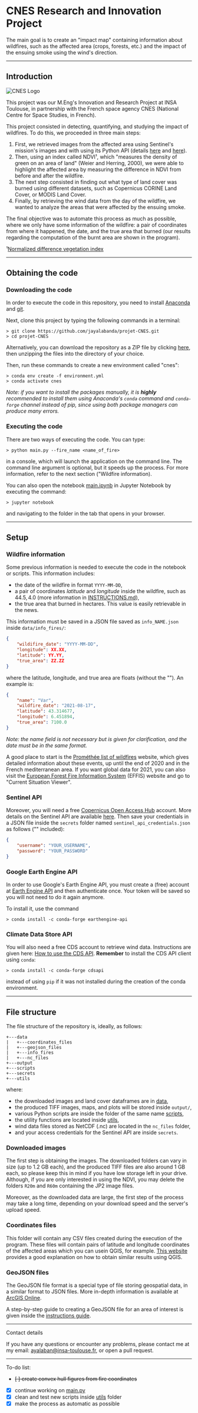 # CNES Research and Innovation Project

The main goal is to create an "impact map" containing information about wildfires, such as the affected area (crops, forests, etc.) and the impact of the ensuing smoke using the wind's direction.

---

## Introduction

![CNES Logo](https://cnes.fr/sites/default/files/drupal/201708/image/is_logo_2017_logo_charte_carre_bleu_transparent.png)

This project was our M.Eng's Innovation and Research Project at INSA Toulouse, in partnership with the French space agency CNES (National Centre for Space Studies, in French).

This project consisted in detecting, quantifying, and studying the impact of wildfires. To do this, we proceeded in three main steps:

1. First, we retrieved images from the affected area using Sentinel's mission's images and with using its Python API (details [here](https://github.com/sentinelsat/sentinelsat) and [here](https://sentinelsat.readthedocs.io/en/stable/)).
2. Then, using an index called NDVI¹, which "measures the density of green on an area of land" (Weier and Herring, 2000), we were able to highlight the affected area by measuring the difference in NDVI from before and after the wildfire.
3. The next step consisted in finding out what type of land cover was burned using different datasets, such as Copernicus CORINE Land Cover, or MODIS Land Cover.
4. Finally, by retrieving the wind data from the day of the wildfire, we wanted to analyze the areas that were affected by the ensuing smoke.

The final objective was to automate this process as much as possible, where we only have some information of the wildfire: a pair of coordinates from where it happened, the date, and the true area that burned (our results regarding the computation of the burnt area are shown in the program).

¹[Normalized difference vegetation index](https://en.wikipedia.org/wiki/Normalized_difference_vegetation_index)

---

## Obtaining the code

### Downloading the code

In order to execute the code in this repository, you need to install [Anaconda](https://www.anaconda.com/products/individual) and [git](https://git-scm.com/downloads).

Next, clone this project by typing the following commands in a terminal:

```console
> git clone https://github.com/jayalabanda/projet-CNES.git
> cd projet-CNES
```

Alternatively, you can download the repository as a ZIP file by clicking [here](https://github.com/jayalabanda/projet-CNES/archive/refs/heads/main.zip), then unzipping the files into the directory of your choice.

Then, run these commands to create a new environment called "cnes":

```console
> conda env create -f environment.yml
> conda activate cnes
```

_Note: if you want to install the packages manually, it is **highly** recommended to install them using Anaconda's `conda` command and `conda-forge` channel instead of pip, since using both package managers can produce many errors._

### Executing the code

There are two ways of executing the code. You can type:

```console
> python main.py --fire_name <name_of_fire>
```

in a console, which will launch the application on the command line. The command line argument is optional, but it speeds up the process. For more information, refer to the next section ("Wildfire information).

You can also open the notebook [main.ipynb](main.ipynb) in Jupyter Notebook by executing the command:

```console
> jupyter notebook
```

and navigating to the folder in the tab that opens in your browser.

---

## Setup

### Wildfire information

Some previous information is needed to execute the code in the notebook or scripts. This information includes:

* the date of the wildfire in format `YYYY-MM-DD`,
* a pair of coordinates _latitude_ and _longitude_ inside the wildfire, such as $44.5, 4.0$ (more information in [INSTRUCTIONS.md](INTRUCTIONS.md)),
* the true area that burned in hectares. This value is easily retrievable in the news.

This information must be saved in a JSON file saved as `info_NAME.json` inside `data/info_fires/`:

```JSON
{
    "wildifire_date": "YYYY-MM-DD",
    "longitude": XX.XX,
    "latitude": YY.YY,
    "true_area": ZZ.ZZ
}
```

where the latitude, longitude, and true area are floats (without the ""). An example is:

```JSON
{
    "name": "Var",
    "wildfire_date": "2021-08-17",
    "latitude": 43.314677,
    "longitude": 6.451894,
    "true_area": 7100.0
}
```

_Note: the name field is not necessary but is given for clarification, and the date must be in the same format._

A good place to start is the [Prométhée list of wildfires](https://www.promethee.com/default/incendies) website, which gives detailed information about these events, up until the end of 2020 and in the French mediterranean area. If you want global data for 2021, you can also visit the [European Forest Fire Information System](https://effis.jrc.ec.europa.eu/) (EFFIS) website and go to "Current Situation Viewer".

### Sentinel API

Moreover, you will need a free [Copernicus Open Access Hub](https://scihub.copernicus.eu/dhus/#/home) account. More details on the Sentinel API are available [here](https://sentinelsat.readthedocs.io/en/latest/index.html). Then save your credentials in a JSON file inside the `secrets` folder named `sentinel_api_credentials.json` as follows ("" included):

```JSON
{
    "username": "YOUR_USERNAME",
    "password": "YOUR_PASSWORD"
}
```

### Google Earth Engine API

In order to use Google's Earth Engine API, you must create a (free) account at [Earth Engine API](https://developers.google.com/earth-engine) and then authenticate once. Your token will be saved so you will not need to do it again anymore.

To install it, use the command

```console
> conda install -c conda-forge earthengine-api
```

### Climate Data Store API

You will also need a free CDS account to retrieve wind data. Instructions are given here: [How to use the CDS API](https://cds.climate.copernicus.eu/api-how-to). **Remember** to install the CDS API client using `conda`:

```console
> conda install -c conda-forge cdsapi
```

instead of using `pip` if it was not installed during the creation of the conda environment.

---

## File structure

The file structure of the repository is, ideally, as follows:

```console
+---data
|   +---coordinates_files
|   +---geojson_files
|   +---info_fires
|   +---nc_files
+---output
+---scripts
+---secrets
+---utils
```

where:

* the downloaded images and land cover dataframes are in [data](data/),
* the produced TIFF images, maps, and plots will be stored inside `output/`,
* various Python scripts are inside the folder of the same name [scripts](scripts/),
* the utility functions are located inside [utils](utils/),
* wind data files stored as NetCDF (.nc) are located in the `nc_files` folder,
* and your access credentials for the Sentinel API are inside `secrets`.

### Downloaded images

The first step is obtaining the images. The downloaded folders can vary in size (up to 1.2 GB each), and the produced TIFF files are also around 1 GB each, so please keep this in mind if you have low storage left in your drive. Although, if you are only interested in using the NDVI, you may delete the folders `R20m` and `R60m` containing the JP2 image files.

Moreover, as the downloaded data are large, the first step of the process may take a long time, depending on your download speed and the server's upload speed.

### Coordinates files

This folder will contain any CSV files created during the execution of the program. These files will contain pairs of latitude and longitude coordinates of the affected areas which you can usein QGIS, for example. [This website](https://gee-community.github.io/qgis-earthengine-plugin/) provides a good explanation on how to obtain similar results using QGIS.

### GeoJSON files

The GeoJSON file format is a special type of file storing geospatial data, in a similar format to JSON files. More in-depth information is available at [ArcGIS Online](https://doc.arcgis.com/en/arcgis-online/reference/geojson.htm).

A step-by-step guide to creating a GeoJSON file for an area of interest is given inside the [instructions guide](INSTRUCTIONS.md).

---

Contact details

If you have any questions or encounter any problems, please contact me at my email: [ayalaban@insa-toulouse.fr](mailto:ayalaban@insa-toulouse.fr), or open a pull request.

---

To-do list:

* ~~[ ] create convex hull figures from fire coordinates~~
* [x] continue working on [main.py](main.py)
* [x] clean and test new scripts inside [utils](utils/) folder
* [x] make the process as automatic as possible
